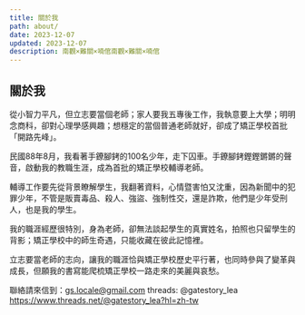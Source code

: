 ```yaml
---
title: 關於我
path: about/
date: 2023-12-07
updated: 2023-12-07
description: 南觀×難關×喃倌南觀×難關×喃倌
---
```


## 關於我

從小智力平凡，但立志要當個老師；家人要我五專後工作，我執意要上大學；明明念商科，卻對心理學感興趣；想穩定的當個普通老師就好，卻成了矯正學校首批「開路先峰」。

民國88年8月，我看著手鐐腳銬的100名少年，走下囚車。手鐐腳銬鏗鏗鏘鏘的聲音，啟動我的教職生涯，成為首批的矯正學校輔導老師。

輔導工作要先從背景瞭解學生，我翻著資料，心情暨害怕又沈重，因為新聞中的犯罪少年，不管是販賣毒品、殺人、強盜、強制性交，還是詐欺，他們是少年受刑人，也是我的學生。

我的職涯經歷很特別，身為老師，卻無法談起學生的真實姓名，拍照也只留學生的背影；矯正學校中的師生奇遇，只能收藏在彼此記憶裡。

立志要當老師的志向，讓我的職涯恰與矯正學校歷史平行著，也同時參與了變革與成長，但願我的書寫能爬梳矯正學校一路走來的美麗與哀愁。

聯絡請來信到：gs.locale@gmail.com
threads: @gatestory_lea <https://www.threads.net/@gatestory_lea?hl=zh-tw>


